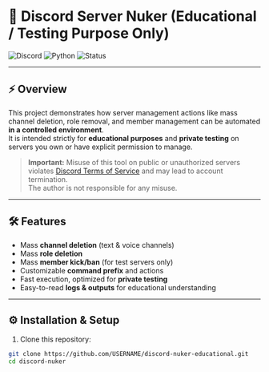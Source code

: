 # 🚀 Discord Server Nuker (Educational / Testing Purpose Only)

![Discord](https://img.shields.io/badge/Discord-Bot-blue?logo=discord&style=for-the-badge)
![Python](https://img.shields.io/badge/Python-3.x-yellow?logo=python&style=for-the-badge)
![Status](https://img.shields.io/badge/Status-Experimental-red?style=for-the-badge)

---

## ⚡ Overview
This project demonstrates how server management actions like mass channel deletion, role removal, and member management can be automated **in a controlled environment**.  
It is intended strictly for **educational purposes** and **private testing** on servers you own or have explicit permission to manage.

> **Important:** Misuse of this tool on public or unauthorized servers violates [Discord Terms of Service](https://discord.com/terms) and may lead to account termination.  
> The author is not responsible for any misuse.

---

## 🛠 Features
- Mass **channel deletion** (text & voice channels)
- Mass **role deletion**
- Mass **member kick/ban** (for test servers only)
- Customizable **command prefix** and actions
- Fast execution, optimized for **private testing**
- Easy-to-read **logs & outputs** for educational understanding

---

## ⚙ Installation & Setup
1. Clone this repository:
```bash
git clone https://github.com/USERNAME/discord-nuker-educational.git
cd discord-nuker
